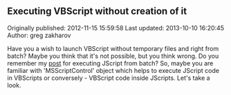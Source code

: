 ## Executing VBScript without creation of it

Originally published: 2012-11-15 15:59:58
Last updated: 2013-10-10 16:20:45
Author: greg zakharov

Have you a wish to launch VBScript without temporary files and right from batch? Maybe you think that it's not possible, but you think wrong. Do you remember my [post](http://code.activestate.com/recipes/578315-create-cab-or-zip-with-batch/?in=lang-batch) for executing JScript from batch? So, maybe you are familiar with 'MSScriptControl' object which helps to execute JScript code in VBScripts or conversely - VBScript code inside JScripts. Let's take a look.